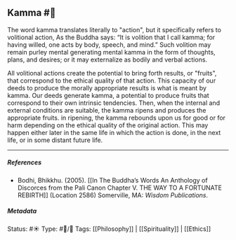 
## Kamma  #🧠

The word kamma translates literally to "action", but it specifically refers to volitional action, As the Buddha says: “It is volition that I call kamma; for having willed, one acts by body, speech, and mind.” Such volition may remain purley mental generating mental kamma in the form of thoughts, plans, and desires; or it may externalize as bodily and verbal actions.

All volitional actions create the potential to bring forth results, or "fruits", that correspond to the ethical quality of that action. This capacity of our deeds to produce the morally appropriate results is what is meant by kamma. Our deeds generate kamma, a potential to produce fruits that correspond to their own intrinsic tendencies. Then, when the internal and external conditions are suitable, the kamma ripens and produces the appropriate fruits. in ripening, the kamma rebounds upon us for good or for harm depending on the ethical quality of the original action. This may happen either later in the same life in which the action is done, in the next life, or in some distant future life. 

___

##### References
 
 - Bodhi, Bhikkhu. (2005). [[In The Buddha’s Words An Anthology of Discorces from the Pali Canon Chapter V. THE WAY TO A FORTUNATE REBIRTH]] (Location 2586) Somerville, MA: _Wisdom Publications_.

##### Metadata
Status: #☀️ 
Type: #🔵/🔵 
Tags: [[Philosophy]] | [[Spirituality]] | [[Ethics]] 